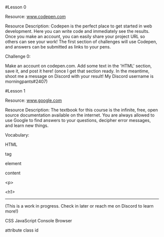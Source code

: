 #Lesson 0

Resource: www.codepen.com

Resource Description: Codepen is the perfect place to get started in web development.  Here you can write code and immediately see the results.  Once you make an account, you can easily share your project URL so others can see your work!  The first section of challenges will use Codepen, and answers can be submitted as links to your pens.

Challenge 0:

Make an account on codepen.com.  Add some text in the 'HTML' section, save it, and post it here! (once I get that section ready.  In the meantime, shoot me a message on Discord with your result!  My Discord username is morningpants#2407)

#Lesson 1

Resource: www.google.com

Resource Description:  The textbook for this course is the infinite, free, open source documentation available on the internet.  You are always allowed to use Google to find answers to your questions, decipher error messages, and learn new things.

Vocabulary:

HTML

tag

element

content

\<p>

\<h1>

----
(This is a work in progress.  Check in later or reach me on Discord to learn more!)
  

CSS
JavaScript
Console
Browser

attribute
class
id
